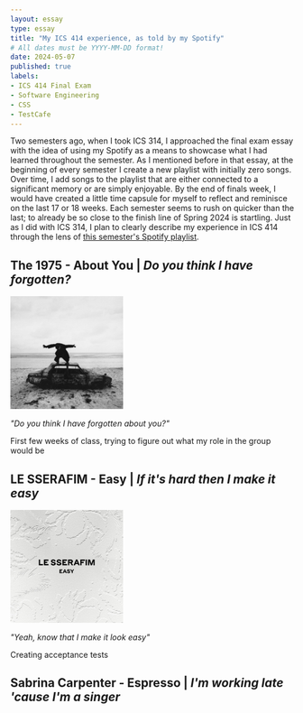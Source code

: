 ```yaml
---
layout: essay
type: essay
title: "My ICS 414 experience, as told by my Spotify"
# All dates must be YYYY-MM-DD format!
date: 2024-05-07
published: true
labels:
- ICS 414 Final Exam
- Software Engineering
- CSS
- TestCafe
---
```


Two semesters ago, when I took ICS 314, I approached the final exam essay with the idea of using my Spotify as a means to showcase what I had learned throughout the semester. As I mentioned before in that essay, at the beginning of every semester I create a new playlist with initially zero songs. Over time, I add songs to the playlist that are either connected to a significant memory or are simply enjoyable. By the end of finals week, I would have created a little time capsule for myself to reflect and reminisce on the last 17 or 18 weeks. Each semester seems to rush on quicker than the last; to already be so close to the finish line of Spring 2024 is startling. Just as I did with ICS 314, I plan to clearly describe my experience in ICS 414 through the lens of [this semester's Spotify playlist](https://open.spotify.com/playlist/0sXG4xCugakEbUZtkwqiaG?si=b6e7a1e741634bed).

## The 1975 - About You | _Do you think I have forgotten?_
<img src="../img/1975-bfiafl.jpg" class="float-start pe-3 pt-2" width="200px" alt="The 1975 - Being Funny in a Foreign Language album cover">

_"Do you think I have forgotten about you?"_

First few weeks of class, trying to figure out what my role in the group would be

## LE SSERAFIM - Easy | _If it's hard then I make it easy_ 
<img src="../img/le-sserafim-easy.jpg" class="float-start pe-3 pt-2" width="200px" alt="LE SSERAFIM - Easy EP cover">

_"Yeah, know that I make it look easy"_

Creating acceptance tests

## Sabrina Carpenter - Espresso | _I'm working late 'cause I'm a singer_

